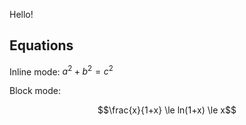 Hello!

## Equations

Inline mode: $a^2 + b^2 = c^2$

Block mode:

$$\frac{x}{1+x} \le ln(1+x) \le x$$
